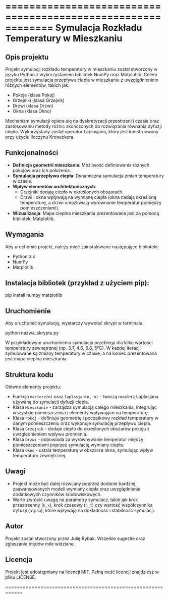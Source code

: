 ============================================================
Symulacja Rozkładu Temperatury w Mieszkaniu
============================================================

Opis projektu
-------------
Projekt symulacji rozkładu temperatury w mieszkaniu został stworzony w języku Python z wykorzystaniem bibliotek NumPy oraz Matplotlib.
Celem projektu jest symulacja przepływu ciepła w mieszkaniu z uwzględnieniem różnych elementów, takich jak:
  - Pokoje (klasa Pokoj)
  - Grzejniki (klasa Grzejnik)
  - Drzwi (klasa Drzwi)
  - Okna (klasa Okno)

Mechanizm symulacji opiera się na dyskretyzacji przestrzeni i czasie oraz zastosowaniu metody różnic skończonych do rozwiązania równania dyfuzji ciepła. Wykorzystany został operator Laplasjana, który jest konstruowany przy użyciu iloczynu Kroneckera.

Funkcjonalności
---------------
- **Definicja geometrii mieszkania**: Możliwość definiowania różnych pokojów oraz ich położenia.
- **Symulacja przepływu ciepła**: Dynamiczna symulacja zmian temperatury w czasie.
- **Wpływ elementów architektonicznych**:
  - Grzejniki dodają ciepło w określonych obszarach.
  - Drzwi i okna wpływają na wymianę ciepła (okna nadają określoną temperaturę, a drzwi umożliwiają wyrównanie temperatur pomiędzy pomieszczeniami).
- **Wizualizacja**: Mapa cieplna mieszkania prezentowana jest za pomocą biblioteki Matplotlib.

Wymagania
----------
Aby uruchomić projekt, należy mieć zainstalowane następujące biblioteki:
  - Python 3.x
  - NumPy
  - Matplotlib

Instalacja bibliotek (przykład z użyciem pip):
------------------------------------------------
  pip install numpy matplotlib

Uruchomienie
------------
Aby uruchomić symulację, wystarczy wywołać skrypt w terminalu:
  
  python nazwa_skryptu.py

W przykładowym uruchomieniu symulacja przebiega dla kilku wartości temperatury zewnętrznej (np. 3.7, 4.6, 6.8, 5°C). W każdej iteracji symulowane są zmiany temperatury w czasie, a na koniec prezentowana jest mapa cieplna mieszkania.

Struktura kodu
---------------
Główne elementy projektu:
  - Funkcja `macierz(n)` oraz `laplasjan(n, m)` - tworzą macierz Laplasjana używaną do symulacji dyfuzji ciepła.
  - Klasa `Mieszkanie` - zarządza symulacją całego mieszkania, integrując wszystkie pomieszczenia i elementy wpływające na temperaturę.
  - Klasa `Pokoj` - definiuje geometrię i początkowy rozkład temperatury w danym pomieszczeniu oraz wykonuje symulację przepływu ciepła.
  - Klasa `Grzejnik` - dodaje ciepło do określonych obszarów pokoju z uwzględnieniem wpływu promienia.
  - Klasa `Drzwi` - odpowiada za wyrównywanie temperatur między pomieszczeniami poprzez symulację wymiany ciepła.
  - Klasa `Okno` - ustala temperaturę w obszarze okna, symulując wpływ temperatury zewnętrznej.

Uwagi
-----
- Projekt może być dalej rozwijany poprzez dodanie bardziej zaawansowanych modeli wymiany ciepła oraz uwzględnienie dodatkowych czynników środowiskowych.
- Warto zwrócić uwagę na parametry symulacji, takie jak krok przestrzenny (`h_x`), krok czasowy (`h_t`) czy wartość współczynnika dyfuzji (`alpha`), które wpływają na dokładność i stabilność symulacji.

Autor
-----
Projekt został stworzony przez Julię Rybak. Wszelkie sugestie oraz zgłaszanie błędów mile widziane.

Licencja
---------
Projekt jest udostępniany na licencji MIT. Pełną treść licencji znajdziesz w pliku LICENSE.

============================================================

